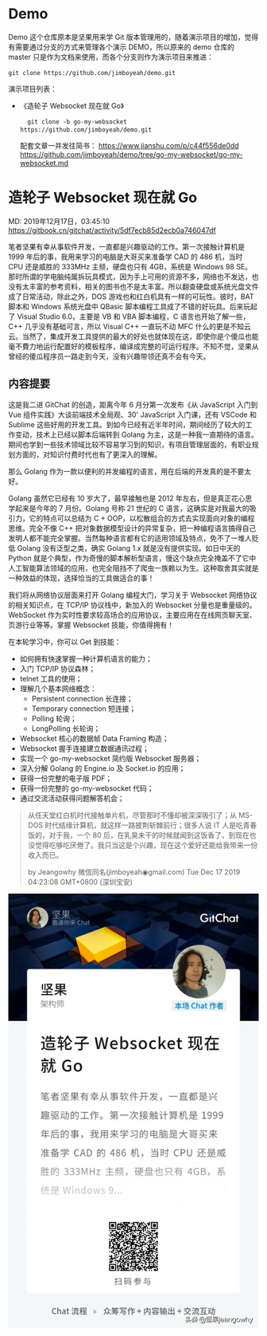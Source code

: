 # Demo

Demo 这个仓库原本是坚果用来学 Git 版本管理用的，随着演示项目的增加，觉得有需要通过分支的方式来管理各个演示 DEMO，所以原来的 demo 仓库的 master 只是作为文档来使用，而各个分支则作为演示项目来推进：

	git clone https://github.com/jimboyeah/demo.git

演示项目列表：

- 《造轮子 Websocket 现在就 Go》 

		git clone -b go-my-websocket https://github.com/jimboyeah/demo.git

    配套文章一并发往简书：
    https://www.jianshu.com/p/c44f556de0dd
    https://github.com/jimboyeah/demo/tree/go-my-websocket/go-my-websocket.md


# 造轮子 Websocket 现在就 Go
MD: 2019‎年‎12‎月17‎日，‏‎03:45:10
https://gitbook.cn/gitchat/activity/5df7ecb85d2ecb0a746047df


笔者坚果有幸从事软件开发，一直都是兴趣驱动的工作。第一次接触计算机是 1999 年后的事，我用来学习的电脑是大哥买来准备学 CAD 的 486 机，当时 CPU 还是威胜的 333MHz 主频，硬盘也只有 4GB，系统是 Windows 98 SE。那时所谓的学电脑纯属拆玩具模式，因为手上可用的资源不多，网络也不发达，也没有太丰富的参考资料，相关的图书也不是太丰富。所以翻查硬盘或系统光盘文件成了日常活动，除此之外，DOS 游戏也和红白机具有一样的可玩性。彼时，BAT 脚本和 Windows 系统光盘中 QBasic 脚本编程工具成了不错的好玩具。后来玩起了 Visual Studio 6.0，主要是 VB 和 VBA 脚本编程，C 语言也开始了解一些，C++ 几乎没有基础可言，所以 Visual C++ 一直玩不动 MFC 什么的更是不知云云。当然了，集成开发工具提供的最大的好处也就体现在这，即使你是个傻瓜也能毫不費力地运行配置好的模板程序，编译成完整的可运行程序。不知不觉，坚果从曾经的傻瓜程序员一路走到今天，没有兴趣带领还真不会有今天。

## 内容提要

这是我二进 GitChat 的创造，距离今年 ‎6 ‎月分‎第一次发布《从 JavaScript 入门到 Vue 组件实践》大谈前端技术全局观、30' JavaScript 入门课，还有 VSCode 和 Sublime 这些好用的开发工具。到如今已经有近半年时间，‎期间经历了较大的工作变动，技术上已经以脚本后端转到 Golang 为主，这是一种我一直期待的语言。期间也学到一些技术领域比较不容易学习到的知识，有项目管理层面的，有职业规划方面的，对知识付费时代也有了更深入的理解。

那么 Golang 作为一款以便利的并发编程的语言，用在后端的开发真的是不要太好。

Golang 虽然它已经有 10 岁大了，最早接触也是 2012 年左右，但是真正花心思学起来是今年的 7 月份。Golang 号称 21 世纪的 C 语言，这确实是对我最大的吸引力，它的特点可以总结为 C + OOP，以松散组合的方式去实现面向对象的编程思维。完全不像 C++ 把对象数据模型设计的异常复杂，把一种编程语言搞得自己发明人都不能完全掌握。当然每种语言都有它的适用领域及特点，免不了一堆人贬低 Golang 没有泛型之类，确实 Golang 1.x 就是没有提供实现。如日中天的 Python 就是个典型，作为奇慢的脚本解析型语言，慢这个缺点完全掩盖不了它中人工智能算法领域的应用，也完全阻挡不了爬虫一族赖以为生。这种取舍其实就是一种效益的体现，选择恰当的工具做适合的事！

我们将从网络协议层面来打开 Golang 编程大门，学习关于 Websocket 网络协议的相关知识点，在 TCP/IP 协议栈中，新加入的 Websocket 分量也是重量级的。WebSocket 作为实时性要求较高场合的应用协议，主要应用在在线网页聊天室、页游行业等等。掌握 Websocket 技能，你值得拥有！


在本轮学习中，你可以 Get 到技能：

- 如何拥有快速掌握一种计算机语言的能力；
- 入门 TCP/IP 协议森林；
- telnet 工具的使用；
- 理解几个基本网络概念：
	- Persistent connection 长连接；
	- Temporary connection 短连接；
	- Polling 轮询；
	- LongPolling 长轮询；
- Websocket 核心的数据帧 Data Framing 构造；
- Websocket 握手连接建立数据通讯过程；
- 实现一个 go-my-websocket 简约版 Websocket 服务器；
- 深入分解 Golang 的 Engine.io 及 Socket.io 的应用；
- 获得一份完整的电子版 PDF；
- 获得一份完整的 go-my-websocket 代码；
- 通过交流活动获得问题解答机会；


> 从任天堂红白机时代接触单片机，尽管那时不懂却被深深吸引了；从 MS-DOS 时代结缘计算机，就这样一路披荆斩棘前行；很多人说 IT 人是吃青春饭的，对于我，一个 80 后，在乳臭未干的时候就闻到这饭香了，到现在也没觉得吃够吃厌倦了。我只当这是个兴趣，现在这个爱好还能给我带来一份收入而已。
>
> by Jeangowhy 微信同名(jimboyeah◉gmail.com) 
> Tue Dec 17 2019 04:23:08 GMT+0800 (深圳宝安)

![gitchat](https://github.com/jimboyeah/demo/blob/go-my-websocket/go-my-websocket.jpg)
